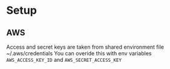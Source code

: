 
# Setup

## AWS

Access and secret keys are taken from shared environment file
~/.aws/credentials You can overide this with env variables 
`AWS_ACCESS_KEY_ID` and `AWS_SECRET_ACCESS_KEY`

